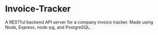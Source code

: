 # Invoice-Tracker
A RESTful backend API server for a company invoice tracker. Made using Node, Express, node-pg, and PostgreSQL.
